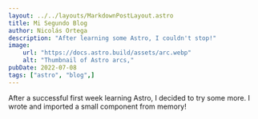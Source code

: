 ```yaml
---
layout: ../../layouts/MarkdownPostLayout.astro
title: Mi Segundo Blog
author: Nicolás Ortega
description: "After learning some Astro, I couldn't stop!"
image:
    url: "https://docs.astro.build/assets/arc.webp"
    alt: "Thumbnail of Astro arcs,"
pubDate: 2022-07-08
tags: ["astro", "blog",]
---
```

After a successful first week learning Astro, I decided to try some more. I wrote and imported a small component from memory!
